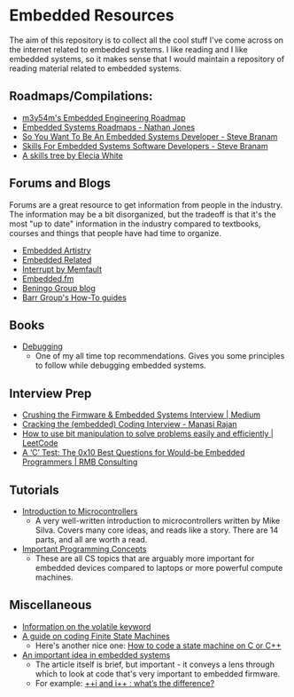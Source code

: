 # Embedded Resources

The aim of this repository is to collect all the cool stuff I've come across on the internet related to embedded systems. I like reading and I like embedded systems, so it makes sense that I would maintain a repository of reading material related to embedded systems.

## Roadmaps/Compilations:

- [m3y54m's Embedded Engineering Roadmap](https://github.com/m3y54m/Embedded-Engineering-Roadmap?tab=readme-ov-file)
- [Embedded Systems Roadmaps - Nathan Jones](https://www.embeddedrelated.com/showarticle/1589.php)
- [So You Want To Be An Embedded Systems Developer - Steve Branam](https://www.embeddedrelated.com/showarticle/1324.php)
- [Skills For Embedded Systems Software Developers - Steve Branam](https://www.embeddedrelated.com/showarticle/1460.php)
- [A skills tree by Elecia White](https://static1.squarespace.com/static/50834ba9c4aa1a31c651078b/t/65282cd79af38b46be8da4db/1697131736219/20231012_Embedded_Systems_Skill_Tree.pdf)

## Forums and Blogs

Forums are a great resource to get information from people in the industry. The information may be a bit disorganized, but the tradeoff is that it's the most "up to date" information in the industry compared to textbooks, courses and things that people have had time to organize.

- [Embedded Artistry](https://embeddedartistry.com/)
- [Embedded Related](https://www.embeddedrelated.com/)
- [Interrupt by Memfault](https://interrupt.memfault.com/blog/)
- [Embedded.fm](https://embedded.fm/)
- [Beningo Group blog](https://www.beningo.com/blog/)
- [Barr Group's How-To guides](https://barrgroup.com/embedded-systems/how-to/articles)

## Books

- [Debugging](https://www.amazon.com/Debugging-Indispensable-Software-Hardware-Problems/dp/0814474578)
    - One of my all time top recommendations. Gives you some principles to follow while debugging embedded systems.

## Interview Prep

- [Crushing the Firmware & Embedded Systems Interview | Medium](https://medium.com/@akashagrawal_33749/cracking-the-firmware-embedded-systems-engineer-interview-d73a37da95bd)
- [Cracking the (embedded) Coding Interview - Manasi Rajan](https://www.embeddedrelated.com/showarticle/1503.php)
- [How to use bit manipulation to solve problems easily and efficiently | LeetCode](https://leetcode.com/problems/sum-of-two-integers/solutions/84278/a-summary-how-to-use-bit-manipulation-to-solve-problems-easily-and-efficiently/?orderBy=most_votes)
- [A ‘C’ Test: The 0x10 Best Questions for Would-be Embedded Programmers | RMB Consulting](https://rmbconsulting.us/publications/a-c-test-the-0x10-best-questions-for-would-be-embedded-programmers/)

## Tutorials

- [Introduction to Microcontrollers](https://www.embeddedrelated.com/showarticle/453.php)
    - A very well-written introduction to microcontrollers written by Mike Silva. Covers many core ideas, and reads like a story. There are 14 parts, and all are worth a read.
- [Important Programming Concepts](https://www.embeddedrelated.com/showarticle/629.php)
    - These are all CS topics that are arguably more important for embedded devices compared to laptops or more powerful compute machines.

## Miscellaneous

- [Information on the volatile keyword](https://www.embeddedrelated.com/showarticle/1650.php)
- [A guide on coding Finite State Machines](https://www.embeddedrelated.com/showarticle/543.php)
    - Here's another nice one: [How to code a state machine on C or C++](https://barrgroup.com/blog/how-code-state-machine-c-or-c)
- [An important idea in embedded systems](https://www.embeddedrelated.com/showarticle/1690.php)
    - The article itself is brief, but important - it conveys a lens through which to look at code that's very important to embedded firmware.
    - For example: [++i and i++ : what’s the difference?](https://www.embeddedrelated.com/showarticle/1629.php)

